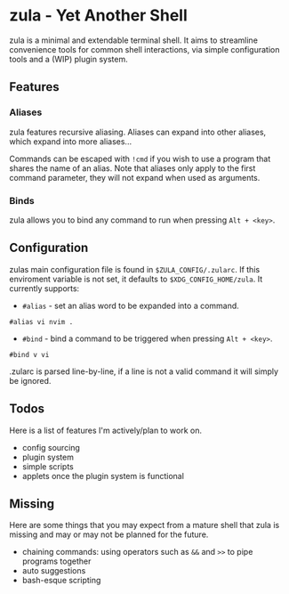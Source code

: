 # zula - Yet Another Shell

zula is a minimal and extendable terminal shell. It aims to streamline convenience tools for common shell interactions, via simple configuration tools and a (WIP) plugin system.
 
## Features
### Aliases
zula features recursive aliasing. Aliases can expand into other aliases, which expand into more aliases...

Commands can be escaped with `!cmd` if you wish to use a program that shares the name of an alias.
Note that aliases only apply to the first command parameter, they will not expand when used as arguments.
### Binds
zula allows you to bind any command to run when pressing `Alt + <key>`.

## Configuration
zulas main configuration file is found in `$ZULA_CONFIG/.zularc`. If this enviroment variable is not set, it defaults to `$XDG_CONFIG_HOME/zula`. It currently supports:
- `#alias` - set an alias word to be expanded into a command.
```
#alias vi nvim .
```
- `#bind` - bind a command to be triggered when pressing `Alt + <key>`.
```
#bind v vi
```

.zularc is parsed line-by-line, if a line is not a valid command it will simply be ignored.

## Todos
Here is a list of features I'm actively/plan to work on.
- config sourcing
- plugin system
- simple scripts
- applets once the plugin system is functional

## Missing
Here are some things that you may expect from a mature shell that zula is missing and may or may not be planned for the future.
- chaining commands: using operators such as `&&` and `>>` to pipe programs together
- auto suggestions
- bash-esque scripting
